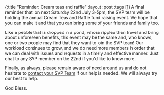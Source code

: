 {:title "Reminder: Cream teas and raffle"
 :layout :post
 :tags []}
A final reminder that, on next Saturday 22nd July 3-5pm, the SVP team will be holding the annual Cream Teas and Raffle fund raising event. We hope that you can make it and that you can bring some of your friends and family too.

Like a pebble that is dropped in a pond, whose ripples then travel and bring about unforeseen benefits, this event may be the same and, who knows, one or two people may find that they want to join the SVP team! Our workload continues to grow, and we do need more members in order that we can deal with issues and requests in a timely and effective manner. Just chat to any SVP member on the 22nd if you'd like to know more.

Finally, as always, please remain aware of need around us and do not hesitate to [contact your SVP Team](../../pages-output/contact/) if our help is needed. We will always try our best to help.

God Bless.
